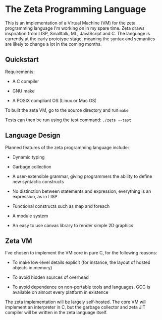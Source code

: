 The Zeta Programming Language
=============================

This is an implementation of a Virtual Machine (VM) for the zeta programming
language I'm working on in my spare time. Zeta draws inspiration from LISP,
Smalltalk, ML, JavaScript and C. The language is currently at the early
prototype stage, meaning the syntax and semantics are likely to change a lot
in the coming months.

## Quickstart

Requirements:

- A C compiler

- GNU make

- A POSIX compliant OS (Linux or Mac OS)

To built the zeta VM, go to the source directory and run `make`

Tests can then be run using the test command: `./zeta --test`

## Language Design

Planned features of the zeta programming language include:

- Dynamic typing

- Garbage collection

- A user-extensible grammar, giving programmers the ability to define new syntactic constructs

- No distinction between statements and expression, everything is an expression, as in LISP

- Functional constructs such as map and foreach

- A module system

- An easy to use canvas library to render simple 2D graphics

## Zeta VM

I've chosen to implement the VM core in pure C, for the following reasons:

- To make low-level details explicit (for instance, the layout of hosted objects in memory)

- To avoid hidden sources of overhead

- To avoid dependence on non-portable tools and languages. GCC is available on almost every platform in existence

The zeta implementation will be largely self-hosted. The core VM will
implement an interpreter in C, but the garbage collector and zeta JIT
compiler will be written in the zeta language itself.

